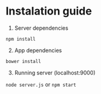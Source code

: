 # Instalation guide

1. Server dependencies
 
`npm install`


2. App dependencies

`bower install`


3. Running server (localhost:9000)

`node server.js` or `npm start`


